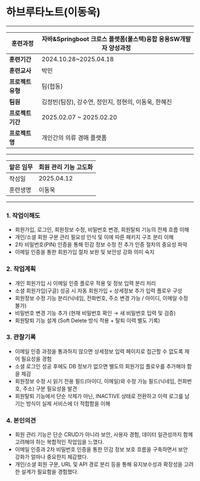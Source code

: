 # 하브루타노트(이동욱)

---

| **훈련과정**    | 자바&Springboot 크로스 플랫폼(풀스택)융합 응용SW개발자 양성과정 |
| ----------- | ----------------------------------------- |
| **훈련기간**    | 2024.10.28~2025.04.18                     |
| **훈련교사**    | 박민                                        |
| **프로젝트 유형** | 팀(협동)                                     |
| **팀원**      | 김정빈(팀장), 강수연, 정민지, 정현의, 이동욱, 한혜진          |
| **프로젝트 기간** | 2025.02.07 ~ 2025.02.20                   |
| **프로젝트명**   | 개인간의 의류 경매 플랫폼                            |

---

| 맡은 임무 | 회원 관리 기능 고도화 |
| ----- | ------------ |
| 작성일   | 2025.04.12   |
| 훈련생명  | 이동욱          |

---

### 1. 작업이해도

- 회원가입, 로그인, 회원정보 수정, 비밀번호 변경, 회원탈퇴 기능의 전체 흐름 이해
- 개인/소셜 회원 구분 관리 필요성 인식 및 이에 따른 패키지 구조 분리 이해
- 2차 비밀번호(PIN) 인증을 통해 민감 정보 수정 전 추가 인증 절차의 중요성 파악
- 이메일 인증을 통한 회원가입 절차 보완 및 보안성 강화 의미 숙지

### 2. 작업계획

- 개인 회원가입 시 이메일 인증 플로우 적용 및 정보 입력 분리 처리
- 소셜 회원가입(구글) 성공 시 자동 회원가입 + 상세정보 추가 입력 플로우 구성
- 회원정보 수정 기능 분리(닉네임, 전화번호, 주소 변경 가능 / 아이디, 이메일 수정 불가)
- 비밀번호 변경 기능 추가 (현재 비밀번호 확인 → 새 비밀번호 입력 및 검증)
- 회원탈퇴 기능 설계 (Soft Delete 방식 적용 + 탈퇴 이력 별도 기록)

### 3. 관찰기록

- 이메일 인증 과정을 통과하지 않으면 상세정보 입력 페이지로 접근할 수 없도록 제어 필요성을 경험
- 소셜 로그인 성공 후에도 DB 정보가 없으면 별도의 회원가입 플로우를 추가해야 함을 체감
- 회원정보 수정 시 읽기 전용 필드(아이디, 이메일)와 수정 가능 필드(닉네임, 전화번호, 주소) 구분 필요성을 발견
- 회원탈퇴 기능에서 단순 삭제가 아닌, INACTIVE 상태로 전환하고 이력 로그를 남기는 방식이 실제 서비스에 더 적합함을 이해

### 4. 본인의견

- 회원 관리 기능은 단순 CRUD가 아니라 보안, 사용자 경험, 데이터 일관성까지 함께 고려해야 하는 복합적인 작업임을 느꼈다.
- 이메일 인증과 2차 비밀번호 인증을 통한 민감 정보 보호 흐름을 구축하면서 보안 강화가 얼마나 중요한지 체감했다.
- 개인/소셜 회원 구분, URL 및 API 경로 분리 등을 통해 유지보수성과 확장성을 고려한 설계가 필요함을 경험했다.
